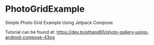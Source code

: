 # PhotoGridExample
Simple Photo Grid Example Using Jetpack Compose

Tutorial can be found at:
https://dev.to/ethand91/photo-gallery-using-android-compose-43og
